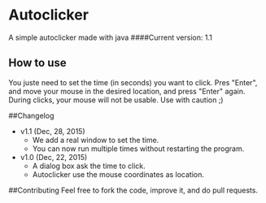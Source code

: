 # Autoclicker
A simple autoclicker made with java
####Current version: 1.1

## How to use
You juste need to set the time (in seconds) you want to click. Pres "Enter", and move your mouse in the desired location, and press "Enter" again.  
During clicks, your mouse will not be usable. Use with caution ;)

##Changelog
* v1.1 (Dec, 28, 2015)
  * We add a real window to set the time.
  * You can now run multiple times without restarting the program.
* v1.0 (Dec, 22, 2015)
  * A dialog box ask the time to click.
  * Autoclicker use the mouse coordinates as location.

##Contributing
Feel free to fork the code, improve it, and do pull requests.
